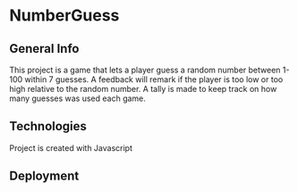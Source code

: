 # NumberGuess

## General Info
This project is a game that lets a player guess a random number between 1-100 within 7 guesses. A feedback will remark if the player is too low or too high relative to the random number. A tally is made to keep track on how many guesses was used each game.

## Technologies
Project is created with Javascript

## Deployment
<!-- Go to [https://jchen2190@github.io/NumberGuess](https://jchen2190.github.io/NumberGuess/) -->
